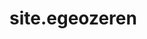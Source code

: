# site.egeozeren

<div id="xecurrencywidget"></div>
<script>var xeCurrencyWidget = {"domain":"egeozeren.com","language":"en","size":"normal"};</script>
<script src="https://www.xe.com/syndication/currencyconverterwidget.js"></script>
